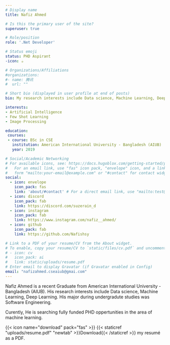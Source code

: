 ```yaml
---
# Display name
title: Nafiz Ahmed

# Is this the primary user of the site?
superuser: true

# Role/position
role: '.Net Developer'

# Status emoji
status: PHD Aspirant
-icon: ☕️

# Organizations/Affiliations
#organizations:
#- name: 腾讯
#  url: ""

# Short bio (displayed in user profile at end of posts)
bio: My research interests include Data science, Machine Learning, Deep Learning

interests:
- Artificial Intelligence
- Few Shot Learning
- Image Processing

education:
 courses:
 - course: BSc in CSE
   institution: American International University - Bangladesh (AIUB)
   year: 2019

# Social/Academic Networking
# For available icons, see: https://docs.hugoblox.com/getting-started/page-builder/#icons
#   For an email link, use "fas" icon pack, "envelope" icon, and a link in the
#   form "mailto:your-email@example.com" or "#contact" for contact widget.
social:
  - icon: envelope
    icon_pack: fas
    link: 'about/#contact' # For a direct email link, use "mailto:test@example.org".
  - icon: discord
    icon_pack: fab
    link: https://discord.com/suzerain_d
  - icon: instagram
    icon_pack: fab
    link: https://www.instagram.com/nafiz__ahmed/
  - icon: github
    icon_pack: fab
    link: https://github.com/Nafishsy

# Link to a PDF of your resume/CV from the About widget.
# To enable, copy your resume/CV to `static/files/cv.pdf` and uncomment the lines below.
# - icon: cv
#   icon_pack: ai
#   link: static/uploads/resume.pdf
# Enter email to display Gravatar (if Gravatar enabled in Config)
email: "nafizahmed.cseaiub@gmai.com"
---
```


Nafiz Ahmed is a recent Graduate from American International University - Bangladesh (AIUB). His research interests include Data science, Machine Learning, Deep Learning. His major during undergradute studies was Software Engineering.

Curently, He is searching fully funded PHD oppertunities in the area of machine learning.

{{< icon name="download" pack="fas" >}} {{< staticref "uploads/resume.pdf" "newtab" >}}Download{{< /staticref >}} my resumé as a PDF.
